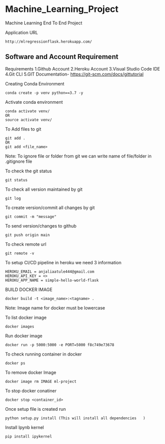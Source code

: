 # Machine_Learning_Project
Machine Learning End To End Project

Application URL
```
http://mlregressionflask.herokuapp.com/
```

## Software and Account Requirement
Requirements
1.Github Account
2.Heroku Account
3.Visual Studio Code IDE
4.Git CLI
5.GIT Documentation- https://git-scm.com/docs/gittutorial


Creating Conda Environment
```
conda create -p venv python==3.7 -y
```

Activate conda environment
```
conda activate venv/
OR
source activate venv/
```

To Add files to git
```
git add .
OR
git add <file_name>
```

Note: To ignore file or folder from git we can write name of file/folder in .gitignore file

To check the git status
```
git status
```

To check all version maintained by git
```
git log
```

To create version/commit all changes by git
```
git commit -m "message"
```

To send version/changes to github
```
git push origin main
```

To check remote url
```
git remote -v
```

To setup CI/CD pipeline in heroku we need 3 information
```
HEROKU_EMAIL = anjaliaatule444@gmail.com
HEROKU_API_KEY = <>
HEROKU_APP_NAME = simple-hello-world-flask
```

BUILD DOCKER IMAGE
```
docker build -t <image_name>:<tagname> .
```

Note: Image name for docker must be lowercase

To list docker image
```
docker images
```

Run docker image
```
docker run -p 5000:5000 -e PORT=5000 f8c749e73678
```

To check running container in docker
```
docker ps
```

To remove docker Image
```
docker image rm IMAGE ml-project 
```

To stop docker conatiner
```
docker stop <container_id>
```

Once setup file is created run 
```
python setup.py install (This will install all dependencies   )
```

Install Ipynb kernel
```
pip install ipykernel
```